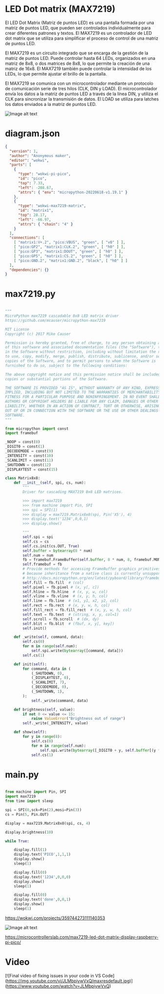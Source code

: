 # LED Dot matrix (MAX7219)

El LED Dot Matrix (Matriz de puntos LED) es una pantalla formada por una matriz de puntos LED, que pueden ser controlados individualmente para crear diferentes patrones y textos. El MAX7219 es un controlador de LED dot matrix que se utiliza para simplificar el proceso de control de una matriz de puntos LED.

El MAX7219 es un circuito integrado que se encarga de la gestión de la matriz de puntos LED. Puede controlar hasta 64 LEDs, organizados en una matriz de 8x8, o dos matrices de 8x8, lo que permite la creación de una matriz de 16x8. El MAX7219 también puede controlar la intensidad de los LEDs, lo que permite ajustar el brillo de la pantalla.

El MAX7219 se comunica con un microcontrolador mediante un protocolo de comunicación serie de tres hilos (CLK, DIN y LOAD). El microcontrolador envía los datos a la matriz de puntos LED a través de la línea DIN, y utiliza el CLK para sincronizar la transmisión de datos. El LOAD se utiliza para latches los datos enviados a la matriz de puntos LED.

![Image alt text](sis1.png?raw=true)

# diagram.json
```json
{
  "version": 1,
  "author": "Anonymous maker",
  "editor": "wokwi",
  "parts": [
    {
      "type": "wokwi-pi-pico",
      "id": "pico",
      "top": 7.33,
      "left": -208.67,
      "attrs": { "env": "micropython-20220618-v1.19.1" }
    },
    {
      "type": "wokwi-max7219-matrix",
      "id": "matrix1",
      "top": 28.17,
      "left": -66.97,
      "attrs": { "chain": "4" }
    }
  ],
  "connections": [
    [ "matrix1:V+.2", "pico:VBUS", "green", [ "v0" ] ],
    [ "pico:GP2", "matrix1:CLK.2", "green", [ "h0" ] ],
    [ "pico:GP3", "matrix1:DOUT", "green", [ "h0" ] ],
    [ "pico:GP5", "matrix1:CS.2", "green", [ "h0" ] ],
    [ "pico:GND.2", "matrix1:GND.2", "black", [ "h0" ] ]
  ],
  "dependencies": {}
}
```


# max7219.py

```python

"""
MicroPython max7219 cascadable 8x8 LED matrix driver
https://github.com/mcauser/micropython-max7219

MIT License
Copyright (c) 2017 Mike Causer

Permission is hereby granted, free of charge, to any person obtaining a copy
of this software and associated documentation files (the "Software"), to deal
in the Software without restriction, including without limitation the rights
to use, copy, modify, merge, publish, distribute, sublicense, and/or sell
copies of the Software, and to permit persons to whom the Software is
furnished to do so, subject to the following conditions:

The above copyright notice and this permission notice shall be included in all
copies or substantial portions of the Software.

THE SOFTWARE IS PROVIDED "AS IS", WITHOUT WARRANTY OF ANY KIND, EXPRESS OR
IMPLIED, INCLUDING BUT NOT LIMITED TO THE WARRANTIES OF MERCHANTABILITY,
FITNESS FOR A PARTICULAR PURPOSE AND NONINFRINGEMENT. IN NO EVENT SHALL THE
AUTHORS OR COPYRIGHT HOLDERS BE LIABLE FOR ANY CLAIM, DAMAGES OR OTHER
LIABILITY, WHETHER IN AN ACTION OF CONTRACT, TORT OR OTHERWISE, ARISING FROM,
OUT OF OR IN CONNECTION WITH THE SOFTWARE OR THE USE OR OTHER DEALINGS IN THE
SOFTWARE.
"""

from micropython import const
import framebuf

_NOOP = const(0)
_DIGIT0 = const(1)
_DECODEMODE = const(9)
_INTENSITY = const(10)
_SCANLIMIT = const(11)
_SHUTDOWN = const(12)
_DISPLAYTEST = const(15)

class Matrix8x8:
    def __init__(self, spi, cs, num):
        """
        Driver for cascading MAX7219 8x8 LED matrices.

        >>> import max7219
        >>> from machine import Pin, SPI
        >>> spi = SPI(1)
        >>> display = max7219.Matrix8x8(spi, Pin('X5'), 4)
        >>> display.text('1234',0,0,1)
        >>> display.show()

        """
        self.spi = spi
        self.cs = cs
        self.cs.init(cs.OUT, True)
        self.buffer = bytearray(8 * num)
        self.num = num
        fb = framebuf.FrameBuffer(self.buffer, 8 * num, 8, framebuf.MONO_HLSB)
        self.framebuf = fb
        # Provide methods for accessing FrameBuffer graphics primitives. This is a workround
        # because inheritance from a native class is currently unsupported.
        # http://docs.micropython.org/en/latest/pyboard/library/framebuf.html
        self.fill = fb.fill  # (col)
        self.pixel = fb.pixel # (x, y[, c])
        self.hline = fb.hline  # (x, y, w, col)
        self.vline = fb.vline  # (x, y, h, col)
        self.line = fb.line  # (x1, y1, x2, y2, col)
        self.rect = fb.rect  # (x, y, w, h, col)
        self.fill_rect = fb.fill_rect  # (x, y, w, h, col)
        self.text = fb.text  # (string, x, y, col=1)
        self.scroll = fb.scroll  # (dx, dy)
        self.blit = fb.blit  # (fbuf, x, y[, key])
        self.init()

    def _write(self, command, data):
        self.cs(0)
        for m in range(self.num):
            self.spi.write(bytearray([command, data]))
        self.cs(1)

    def init(self):
        for command, data in (
            (_SHUTDOWN, 0),
            (_DISPLAYTEST, 0),
            (_SCANLIMIT, 7),
            (_DECODEMODE, 0),
            (_SHUTDOWN, 1),
        ):
            self._write(command, data)

    def brightness(self, value):
        if not 0 <= value <= 15:
            raise ValueError("Brightness out of range")
        self._write(_INTENSITY, value)

    def show(self):
        for y in range(8):
            self.cs(0)
            for m in range(self.num):
                self.spi.write(bytearray([_DIGIT0 + y, self.buffer[(y * self.num) + m]]))
            self.cs(1)
```

# main.py

```python

from machine import Pin, SPI
import max7219
from time import sleep

spi = SPI(0,sck=Pin(2),mosi=Pin(3))
cs = Pin(5, Pin.OUT)

display = max7219.Matrix8x8(spi, cs, 4)

display.brightness(10)

while True:

    display.fill(1)
    display.text('PICO',1,1,1)
    display.show()
    sleep(1)

    display.fill(0)
    display.text('1234',0,0,0)
    display.show()
    sleep(1)

    display.fill(0)
    display.text('done',0,0,1)
    display.show()
    sleep(1)
```


https://wokwi.com/projects/359744273111140353


![Image alt text](sis2.png?raw=true)

https://microcontrollerslab.com/max7219-led-dot-matrix-display-raspberry-pi-pico/

# Video
[![Final video of fixing issues in your code in VS Code]
(https://img.youtube.com/vi/JLMbpiywVxQ/maxresdefault.jpg)]
(https://www.youtube.com/watch?v=JLMbpiywVxQ)
